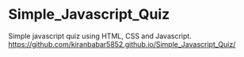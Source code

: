 # Simple_Javascript_Quiz
Simple javascript quiz using HTML, CSS and Javascript.
https://github.com/kiranbabar5852.github.io/Simple_Javascript_Quiz/
